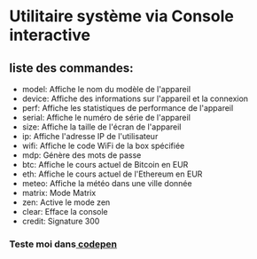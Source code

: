 # Utilitaire système via Console interactive 

## liste des commandes:

   -  model: Affiche le nom du modèle de l'appareil
   -  device: Affiche des informations sur l'appareil et la connexion
   -  perf: Affiche les statistiques de performance de l'appareil
   -  serial: Affiche le numéro de série de l'appareil
   -  size: Affiche la taille de l'écran de l'appareil
   -  ip: Affiche l'adresse IP de l'utilisateur
   -  wifi: Affiche le code WiFi de la box spécifiée
   -  mdp: Génère des mots de passe
   -  btc: Affiche le cours actuel de Bitcoin en EUR
   -  eth: Affiche le cours actuel de l'Ethereum en EUR
   -  meteo: Affiche la météo dans une ville donnée
   -  matrix: Mode Matrix
   -  zen: Active le mode zen
   -  clear: Efface la console
   -  credit: Signature 300

   <h3>Teste moi dans<a href="https://codepen.io/h-lautre/pen/KKGgJpK"> codepen</a></h3>
